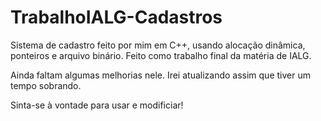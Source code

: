 # TrabalhoIALG-Cadastros
Sistema de cadastro feito por mim em C++, usando alocação dinâmica, ponteiros e arquivo binário. Feito como trabalho final da matéria de IALG.

Ainda faltam algumas melhorias nele. Irei atualizando assim que tiver um tempo sobrando.

Sinta-se à vontade para usar e modificiar!
